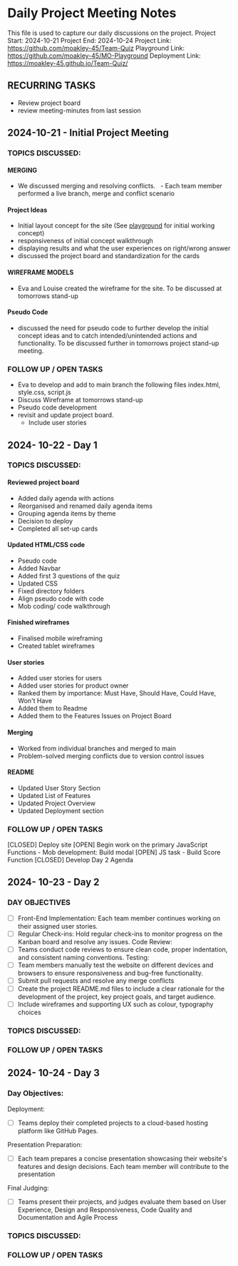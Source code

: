 # Daily Project Meeting Notes

This file is used to capture our daily discussions on the project.
Project Start: 2024-10-21
Project End: 2024-10-24
Project Link: https://github.com/moakley-45/Team-Quiz
Playground Link: https://github.com/moakley-45/MO-Playground
Deployment Link: https://moakley-45.github.io/Team-Quiz/

## RECURRING TASKS

- Review project board
- review meeting-minutes from last session

## 2024-10-21 - Initial Project Meeting

### TOPICS DISCUSSED:

#### MERGING

- We discussed merging and resolving conflicts.
    - Each team member performed a live branch, merge and conflict scenario

#### Project Ideas

- Initial layout concept for the site (See [playground](https://8000-moakley45-moplayground-9olvsgl1xjj.ws.codeinstitute-ide.net/) for initial working concept)
- responsiveness of initial concept walkthrough
- displaying results and what the user experiences on right/wrong answer
- discussed the project board and standardization for the cards

#### WIREFRAME MODELS

- Eva and Louise created the wireframe for the site. To be discussed at tomorrows stand-up

#### Pseudo Code

- discussed the need for pseudo code to further develop the initial concept ideas and to catch intended/unintended actions and functionality. To be discussed further in tomorrows project stand-up meeting.

### FOLLOW UP / OPEN TASKS

- Eva to develop and add to main branch the following files index.html, style.css, script.js
- Discuss Wireframe at tomorrows stand-up
- Pseudo code development
- revisit and update project board.
  - Include user stories

## 2024- 10-22 - Day 1

### TOPICS DISCUSSED:

#### Reviewed project board

- Added daily agenda with actions
- Reorganised and renamed daily agenda items
- Grouping agenda items by theme
- Decision to deploy
- Completed all set-up cards

#### Updated HTML/CSS code

- Pseudo code
- Added Navbar
- Added first 3 questions of the quiz
- Updated CSS
- Fixed directory folders
- Align pseudo code with code
- Mob coding/ code walkthrough

#### Finished wireframes

- Finalised mobile wireframing
- Created tablet wireframes

#### User stories

- Added user stories for users
- Added user stories for product owner
- Ranked them by importance: Must Have, Should Have, Could Have, Won't Have
- Added them to Readme
- Added them to the Features Issues on Project Board

#### Merging

- Worked from individual branches and merged to main
- Problem-solved merging conflicts due to version control issues

#### README

- Updated User Story Section
- Updated List of Features
- Updated Project Overview
- Updated Deployment section

### FOLLOW UP / OPEN TASKS

[CLOSED] Deploy site
[OPEN] Begin work on the primary JavaScript Functions - Mob development: Build modal
[OPEN] JS task - Build Score Function
[CLOSED] Develop Day 2 Agenda

## 2024- 10-23 - Day 2

### DAY OBJECTIVES

- [ ] Front-End Implementation: Each team member continues working on their assigned user stories.
- [ ] Regular Check-ins: Hold regular check-ins to monitor progress on the Kanban board and resolve any issues.
      Code Review:
- [ ] Teams conduct code reviews to ensure clean code, proper indentation, and consistent naming conventions.
      Testing:
- [ ] Team members manually test the website on different devices and browsers to ensure responsiveness and bug-free functionality.
- [ ] Submit pull requests and resolve any merge conflicts
- [ ] Create the project README.md files to include a clear rationale for the development of the project, key project goals, and target audience.
- [ ] Include wireframes and supporting UX such as colour, typography choices

### TOPICS DISCUSSED:

### FOLLOW UP / OPEN TASKS

## 2024- 10-24 - Day 3

### Day Objectives:

Deployment:

- [ ] Teams deploy their completed projects to a cloud-based hosting platform like GitHub Pages.

Presentation Preparation:

- [ ] Each team prepares a concise presentation showcasing their website's features and design decisions. Each team member will contribute to the presentation

Final Judging:

- [ ] Teams present their projects, and judges evaluate them based on User Experience, Design and Responsiveness, Code Quality and Documentation and Agile Process

### TOPICS DISCUSSED:

### FOLLOW UP / OPEN TASKS
